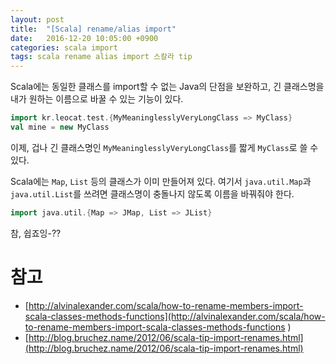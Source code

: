 ```yaml
---
layout: post
title:  "[Scala] rename/alias import"
date:   2016-12-20 10:05:00 +0900
categories: scala import
tags: scala rename alias import 스칼라 tip
---
```


Scala에는 동일한 클래스를 import할 수 없는 Java의 단점을 보완하고, 긴 클래스명을 내가 원하는 이름으로 바꿀 수 있는 기능이 있다.

```scala
import kr.leocat.test.{MyMeaninglesslyVeryLongClass => MyClass}
val mine = new MyClass
```

이제, 겁나 긴 클래스명인 `MyMeaninglesslyVeryLongClass`를 짧게 `MyClass`로 쓸 수 있다.

Scala에는 `Map`, `List` 등의 클래스가 이미 만들어져 있다. 여기서 `java.util.Map`과 `java.util.List`를 쓰려면 클래스명이 충돌나지 않도록 이름을 바꿔줘야 한다.

```scala
import java.util.{Map => JMap, List => JList}
```

참, 쉽죠잉-??

# 참고
- [http://alvinalexander.com/scala/how-to-rename-members-import-scala-classes-methods-functions](http://alvinalexander.com/scala/how-to-rename-members-import-scala-classes-methods-functions
)
- [http://blog.bruchez.name/2012/06/scala-tip-import-renames.html](http://blog.bruchez.name/2012/06/scala-tip-import-renames.html)
